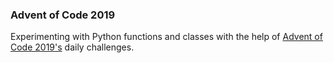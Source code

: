 ### Advent of Code 2019

Experimenting with Python functions and classes with the help of [Advent of Code 2019's](https://adventofcode.com/ "Advent of Code 2019's") daily challenges. 

